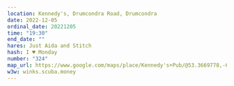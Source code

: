 ```yaml
---
location: Kennedy's, Drumcondra Road, Drumcondra
date: 2022-12-05
ordinal_date: 20221205
time: "19:30"
end_date: ""
hares: Just Aida and Stitch
hash: I ♥ Monday
number: "324"
map_url: https://www.google.com/maps/place/Kennedy's+Pub/@53.3669778,-6.2579421,17z/data=!3m1!4b1!4m8!3m7!1s0x48670e658204c11b:0xe160eb7a273e8a79!5m2!4m1!1i2!8m2!3d53.3669746!4d-6.2557481
w3w: winks.scuba.money
---
```

